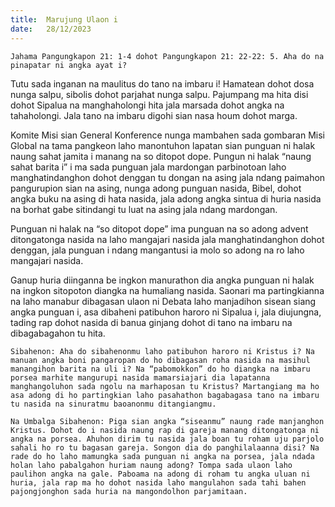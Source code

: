 ```yaml
---
title:  Marujung Ulaon i
date:   28/12/2023
---
```


`Jahama Pangungkapon 21: 1-4 dohot Pangungkapon 21: 22-22: 5. Aha do na pinapatar ni angka ayat i?`

Tutu sada inganan na maulitus do tano na imbaru i! Hamatean dohot dosa nunga salpu, sibolis dohot parjahat nunga salpu. Pajumpang ma hita disi dohot Sipalua na manghaholongi hita jala marsada dohot angka na tahaholongi. Jala tano na imbaru digohi sian nasa houm dohot marga.

Komite Misi sian General Konference nunga mambahen sada gombaran Misi Global na tama pangkeon laho manontuhon lapatan sian punguan ni halak naung sahat jamita i manang na so ditopot dope. Pungun ni halak “naung sahat barita i” i ma sada punguan jala mardongan parbinotoan laho manghatindanghon dohot denggan tu dongan na asing jala ndang paimahon pangurupion sian na asing, nunga adong punguan nasida, Bibel, dohot angka buku na asing di hata nasida, jala adong angka sintua di huria nasida na borhat gabe sitindangi tu luat na asing jala ndang mardongan.

Punguan ni halak na “so ditopot dope” ima punguan na so adong advent ditongatonga nasida na laho mangajari nasida jala manghatindanghon dohot denggan, jala punguan i ndang mangantusi ia molo so adong na ro laho mangajari nasida.

Ganup huria diinganna be ingkon manurathon dia angka punguan ni halak na ingkon sitopoton diangka na humaliang nasida. Saonari ma partingkianna na laho manabur dibagasan ulaon ni Debata laho manjadihon sisean siang angka punguan i, asa dibaheni patibuhon haroro ni Sipalua i, jala diujungna, tading rap dohot nasida di banua ginjang dohot di tano na imbaru na dibagabagahon tu hita.

`Sibahenon: Aha do sibahenonmu laho patibuhon haroro ni Kristus i? Na manuan angka boni pangaropan do ho dibagasan roha nasida na masihul manangihon barita na uli i? Na “pabomokkon” do ho diangka na imbaru porsea marhite mangurupi nasida mamarsiajari dia lapatanna manghangoluhon sada ngolu na marhaposan tu Kristus? Martangiang ma ho asa adong di ho partingkian laho pasahathon bagabagasa tano na imbaru tu nasida na sinuratmu baoanonmu ditangiangmu.`

`Na Umbalga Sibahenon: Piga sian angka “siseanmu” naung rade manjanghon Kristus. Dohot do i nasida naung rap di gareja manang ditongatonga ni angka na porsea. Ahuhon dirim tu nasida jala boan tu roham uju parjolo sahali ho ro tu bagasan gareja. Songon dia do panghilalaanna disi? Na rade do ho laho mamungka sada punguan ni angka na porsea, jala ndada holan laho pabalgahon huriam naung adong? Tompa sada ulaon laho paulihon angka na gale. Paboama na adong di roham tu angka uluan ni huria, jala rap ma ho dohot nasida laho mangulahon sada tahi bahen pajongjonghon sada huria na mangondolhon parjamitaan.`